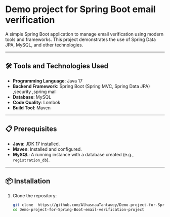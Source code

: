 # Demo project for Spring Boot email verification

A simple Spring Boot application to manage email verification using modern tools and frameworks. This project demonstrates the use of Spring Data JPA, MySQL,  and other technologies.

---

## 🛠️ Tools and Technologies Used
- **Programming Language**: Java 17
- **Backend Framework**: Spring Boot (Spring MVC, Spring Data JPA) ,security ,spring mail
- **Database**: MySQL
- **Code Quality**: Lombok
- **Build Tool**: Maven

---
## 📋 Prerequisites
- **Java**: JDK 17 installed.
- **Maven**: Installed and configured.
- **MySQL**: A running instance with a database created (e.g., `registration_db`).
---

## 📦 Installation
1. Clone the repository:
   ```bash
   git clone  https://github.com/AlhasnaaTantawey/Demo-project-for-Spring-Boot-email-verification.git
   cd Demo-project-for-Spring-Boot-email-verification-project
